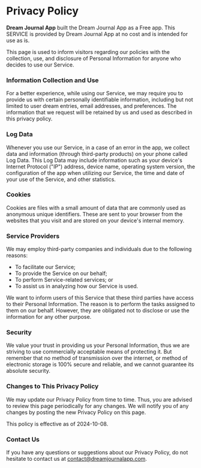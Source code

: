 
# Privacy Policy

**Dream Journal App** built the Dream Journal App as a Free app. This SERVICE is provided by Dream Journal App at no cost and is intended for use as is.

This page is used to inform visitors regarding our policies with the collection, use, and disclosure of Personal Information for anyone who decides to use our Service.

### Information Collection and Use

For a better experience, while using our Service, we may require you to provide us with certain personally identifiable information, including but not limited to user dream entries, email addresses, and preferences. The information that we request will be retained by us and used as described in this privacy policy.

### Log Data

Whenever you use our Service, in a case of an error in the app, we collect data and information (through third-party products) on your phone called Log Data. This Log Data may include information such as your device's Internet Protocol ("IP") address, device name, operating system version, the configuration of the app when utilizing our Service, the time and date of your use of the Service, and other statistics.

### Cookies

Cookies are files with a small amount of data that are commonly used as anonymous unique identifiers. These are sent to your browser from the websites that you visit and are stored on your device's internal memory.

### Service Providers

We may employ third-party companies and individuals due to the following reasons:
- To facilitate our Service;
- To provide the Service on our behalf;
- To perform Service-related services; or
- To assist us in analyzing how our Service is used.

We want to inform users of this Service that these third parties have access to their Personal Information. The reason is to perform the tasks assigned to them on our behalf. However, they are obligated not to disclose or use the information for any other purpose.

### Security

We value your trust in providing us your Personal Information, thus we are striving to use commercially acceptable means of protecting it. But remember that no method of transmission over the internet, or method of electronic storage is 100% secure and reliable, and we cannot guarantee its absolute security.

### Changes to This Privacy Policy

We may update our Privacy Policy from time to time. Thus, you are advised to review this page periodically for any changes. We will notify you of any changes by posting the new Privacy Policy on this page.

This policy is effective as of 2024-10-08.

### Contact Us

If you have any questions or suggestions about our Privacy Policy, do not hesitate to contact us at contact@dreamjournalapp.com.
